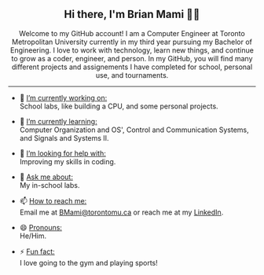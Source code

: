 <div align="center">
<h2>Hi there, I'm Brian Mami 👋😁</h2>
</div>


<div align="center">
Welcome to my GitHub account! I am a Computer Engineer at Toronto Metropolitan University currently in my third year pursuing my Bachelor of Engineering. I love to work with technology, learn new things, and continue to grow as a coder, engineer, and person. In my GitHub, you will find many different projects and assignements I have completed for school, personal use, and tournaments.
</div>


---

- 🔭 <ins>I’m currently working on: </ins> <br/> School labs, like building a CPU, and some personal projects.

- 🌱 <ins>I’m currently learning: </ins> <br/> Computer Organization and OS', Control and Communication Systems, and Signals and Systems II.

- 🤔 <ins>I’m looking for help with: </ins> <br/> Improving my skills in coding.

- 💬 <ins>Ask me about: </ins> <br/> My in-school labs.

- 📫 <ins>How to reach me: </ins> <br/> Email me at BMami@torontomu.ca or reach me at my [LinkedIn](https://www.linkedin.com/in/brian-mami-695619262/ "LinkedIn").

- 😄 <ins>Pronouns: </ins> <br/> He/Him.

- ⚡ <ins>Fun fact: </ins> <br/> I love going to the gym and playing sports!

  

